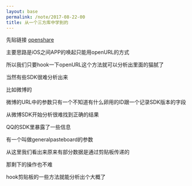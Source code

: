 ```yaml
---
layout: base
permalink: /note/2017-08-22-00
title: 从一个三方库中学到的
---
```


先贴链接 [openshare](https://github.com/100apps/openshare)

主要思路是iOS之间APP的唤起只能用openURL的方式

所以我们只要hook一下openURL这个方法就可以分析出里面的猫腻了

当然有些SDK很难分析出来

比如微博的

微博的URL中的参数只有一个不知道有什么卵用的ID跟一个记录SDK版本的字段

从微博SDK开始分析很难找到正确的结果

QQ的SDK里暴露了一些信息

有一个叫做generalpasteboard的参数

从这里我们看出来原来有部分数据是通过剪贴板传递的

那剩下的操作也不难

hook剪贴板的一些方法就能分析出个大概了